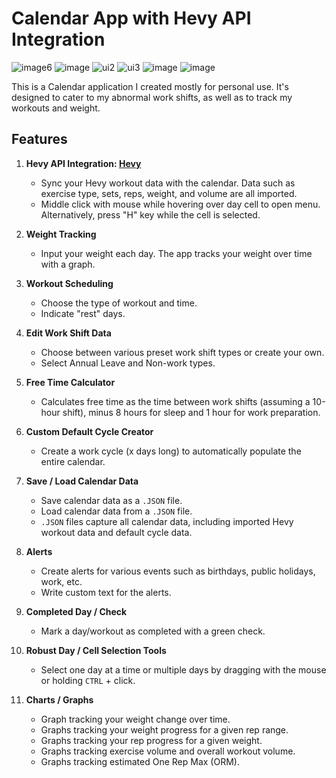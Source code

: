 # Calendar App with Hevy API Integration

![image6](https://github.com/user-attachments/assets/0049d1fb-3a8e-4f5f-b74f-75ccf688542f)
![image](https://github.com/user-attachments/assets/2c7ac02d-104f-4c8f-a213-9b81365f7716)
![ui2](https://github.com/user-attachments/assets/44b37bdc-5b48-4258-9b7c-27c86b66a16f)
![ui3](https://github.com/user-attachments/assets/82e943ee-54f9-4c19-ae38-eb58a1acd97d)
![image](https://github.com/user-attachments/assets/e4bd00ed-ae97-4954-9ea0-48393c5cb101)
![image](https://github.com/user-attachments/assets/85bea331-c9c3-4f90-8917-dbf8244f0ac9)



This is a Calendar application I created mostly for personal use. It's designed to cater to my abnormal work shifts, as well as to track my workouts and weight.

## Features

1. **Hevy API Integration: [Hevy](https://www.hevyapp.com/)**
   - Sync your Hevy workout data with the calendar. Data such as exercise type, sets, reps, weight, and volume are all imported.
   - Middle click with mouse while hovering over day cell to open menu. Alternatively, press "H" key while the cell is selected.

2. **Weight Tracking**
   - Input your weight each day. The app tracks your weight over time with a graph.

3. **Workout Scheduling**
   - Choose the type of workout and time.
   - Indicate "rest" days.

4. **Edit Work Shift Data**
   - Choose between various preset work shift types or create your own.
   - Select Annual Leave and Non-work types.

5. **Free Time Calculator**
   - Calculates free time as the time between work shifts (assuming a 10-hour shift), minus 8 hours for sleep and 1 hour for work preparation.

6. **Custom Default Cycle Creator**
   - Create a work cycle (x days long) to automatically populate the entire calendar.

7. **Save / Load Calendar Data**
   - Save calendar data as a `.JSON` file.
   - Load calendar data from a `.JSON` file.
   - `.JSON` files capture all calendar data, including imported Hevy workout data and default cycle data.

8. **Alerts**
   - Create alerts for various events such as birthdays, public holidays, work, etc.
   - Write custom text for the alerts.

9. **Completed Day / Check**
   - Mark a day/workout as completed with a green check.

10. **Robust Day / Cell Selection Tools**
    - Select one day at a time or multiple days by dragging with the mouse or holding `CTRL` + click.

11. **Charts / Graphs**
    - Graph tracking your weight change over time.
    - Graphs tracking your weight progress for a given rep range.
    - Graphs tracking your rep progress for a given weight.
    - Graphs tracking exercise volume and overall workout volume.
    - Graphs tracking estimated One Rep Max (ORM).
